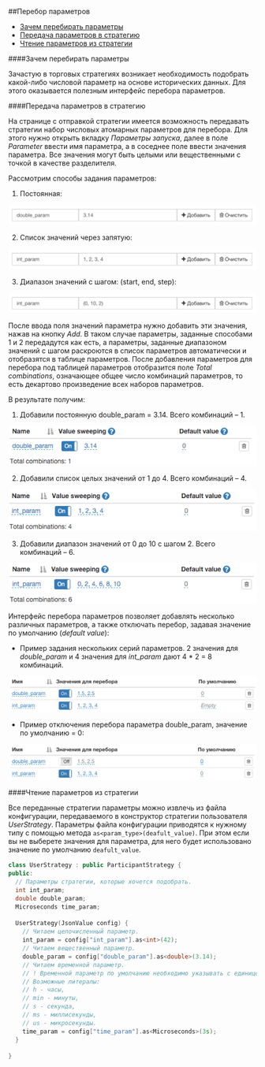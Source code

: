 ##Перебор параметров

- [Зачем перебирать параметры](#intro)
- [Передача параметров в стратегию](#to_strategy)
- [Чтение параметров из стратегии](#from_strategy)

####Зачем перебирать параметры<a id="intro"></a>

Зачастую в торговых стратегиях возникает необходимость подобрать какой-либо числовой параметр на основе исторических данных.
Для этого оказывается полезным интерфейс перебора параметров.

####Передача параметров в стратегию<a id="to_strategy"></a>

На странице с отправкой стратегии имеется возможность передавать стратегии набор числовых атомарных параметров для перебора.
Для этого нужно открыть вкладку *Параметры запуска*, далее в поле *Parameter* ввести имя параметра, а в соседнее поле ввести значения параметра.
Все значения могут быть целыми или вещественными с точкой в качестве разделителя.

Рассмотрим способы задания параметров:
1. Постоянная:
<p align="left">
<img src="/img/param_const_double_set.png" alt="Константный вещественный параметр">
</p>

2. Список значений через запятую:
<img src="/img/param_list_int_set.png" alt="Список целых значений">

3. Диапазон значений с шагом: (start, end, step):
<img src="/img/param_range_int_set.png" alt="Диапазон значений от 0 до 10 с шагом 2">

После ввода поля значений параметра нужно добавить эти значения, нажав на кнопку *Add*.
В таком случае параметры, заданные способами 1 и 2 передадутся как есть, а параметры, заданные диапазоном значений с шагом раскроются в список параметров автоматически и отобразятся в таблице параметров.
После добавления параметров для перебора под таблицей параметров отобразится поле *Total combinations*, означающее общее число комбинаций параметров, то есть декартово произведение всех наборов параметров.

В результате получим:
1. Добавили постоянную double_param = 3.14.
Всего комбинаций – 1.
<img src="/img/param_const_double_res.png" alt="Добавили постоянную double_param = 3.14">

2. Добавили список целых значений от 1 до 4.
Всего комбинаций – 4.
<img src="/img/param_list_int_res.png" alt="Добавили список целых значений от 1 до 4">

3. Добавили диапазон значений от 0 до 10 с шагом 2.
Всего комбинаций – 6.
<img src="/img/param_range_int_res.png" alt="Добавили диапазон значений от 0 до 10 с шагом 2">

Интерфейс перебора параметров позволяет добавлять несколько различных параметров, а также отключать перебор, задавая значение по умолчанию (*default value*):

- Пример задания нескольких серий параметров.
2 значения для *double_param* и 4 значения для *int_param* дают 4 * 2 = 8 комбинаций.

<img src="/img/param_double_int_combo.png" alt="Пример задания нескольких серий параметров">

- Пример отключения перебора параметра double_param, значение по умолчанию = 0:

<img src="/img/param_double_int_turn_off_double.png" alt="Пример отключения перебора параметра double_param">

####Чтение параметров из стратегии<a id="from_strategy"></a>

Все переданные стратегии параметры можно извлечь из файла конфигурации, передаваемого в конструктор стратегии пользователя *UserStrategy*.
Параметры файла конфигурации приводятся к нужному типу с помощью метода `as<param_type>(deafult_value)`.
При этом если вы не выберете значения для параметра, для него будет использовано значение по умолчанию `deafult_value`.
```c++
class UserStrategy : public ParticipantStrategy {
public:
  // Параметры стратегии, которые хочется подобрать.
  int int_param;
  double double_param;
  Microseconds time_param;

  UserStrategy(JsonValue config) {
	// Читаем целочисленный параметр.
	int_param = config["int_param"].as<int>(42);
	// Читаем вещественный параметр.
	double_param = config["double_param"].as<double>(3.14);
	// Читаем временной параметр.
	// ! Временной параметр по умолчанию необходимо указывать с единицей измерения (литералом).
	// Возможные литералы:
	// h - часы,
	// min - минуты,
	// s - секунда,
	// ms - миллисекунды,
	// us - микросекунды.
	time_param = config["time_param"].as<Microseconds>(3s);
  }

}
```
